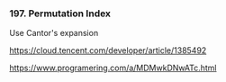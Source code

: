 ### 197. Permutation Index

Use Cantor's expansion

https://cloud.tencent.com/developer/article/1385492

https://www.programering.com/a/MDMwkDNwATc.html